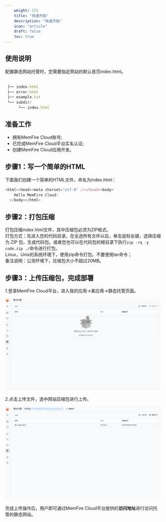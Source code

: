 ```yaml
---
    weight: 171
    title: "快速开始"
    description: "快速开始"
    icon: "article"
    draft: false
    toc: true
---
```


## 使用说明

配置静态网站托管时，您需要指定网站的默认首页index.html。

```js

 ├── index.html
 ├── error.html
 ├── example.txt
 └── subdir/
      └── index.html

```

## 准备工作

- 拥有MemFire Cloud账号;
- 已完成MemFire Cloud平台实名认证;
- 创建MemFire Cloud应用开发。


## 步骤1：写一个简单的HTML

下面我们创建一个简单的HTML文件，命名为index.html：

```js
<html><head><meta charset="utf-8" /></head><body>
    Hello MemFire Cloud!
  </body></html>

```

## 步骤2：打包压缩

打包压缩index.html文件，其中压缩包必须为ZIP格式。   
打包方式：先进入您的代码目录，在全选所有文件以后，单击鼠标右键，选择压缩为 ZIP 包，生成代码包。或者您也可以在代码包的根目录下执行```zip -rq -y code.zip ./```命令进行打包。   
Linux，Unix的系统环境下，使用zip命令打包，不要使用tar命令；     
备注说明：公测环境下，压缩包大小不超过20MB。

## 步骤3：上传压缩包，完成部署

1.登录MemFire Cloud平台，进入我的应用->某应用->静态托管页面。

<img src="../../img/static1.png">

2.点击上传文件，选中网站压缩包进行上传。

<img src="../../img/static2.png">

完成上传操作后，用户即可通过MemFire Cloud平台提供的**访问地址**进行访问托管的静态网站。


